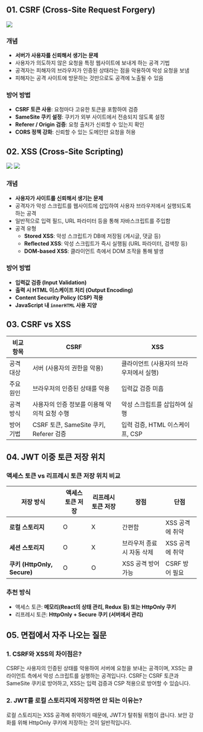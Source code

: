 

## 01. CSRF (Cross-Site Request Forgery)
<img src="https://blog.kakaocdn.net/dn/oODAt/btq3n89umk7/AzC6DkwK18MsJqkvyWhR31/img.png">

### 개념
- **서버가 사용자를 신뢰해서 생기는 문제** 
- 사용자가 의도하지 않은 요청을 특정 웹사이트에 보내게 하는 공격 기법  
- 공격자는 피해자의 브라우저가 인증된 상태라는 점을 악용하여 악성 요청을 보냄  
- 피해자는 공격 사이트에 방문하는 것만으로도 공격에 노출될 수 있음  


### 방어 방법
- **CSRF 토큰 사용**: 요청마다 고유한 토큰을 포함하여 검증 
- **SameSite 쿠키 설정**: 쿠키가 외부 사이트에서 전송되지 않도록 설정  
- **Referer / Origin 검증**: 요청 출처가 신뢰할 수 있는지 확인  
- **CORS 정책 강화**: 신뢰할 수 있는 도메인만 요청을 허용  


## 02. XSS (Cross-Site Scripting)

<img src="https://velog.velcdn.com/images/nathan29849/post/3e6f8019-0a55-494d-816c-ef4c880652fe/image.png">

<img src="https://velog.velcdn.com/images/nathan29849/post/618383d3-e7f2-44d9-8dc8-3436c0aca06d/image.png">

### 개념
- **사용자가 사이트를 신뢰해서 생기는 문제** 
- 공격자가 악성 스크립트를 웹사이트에 삽입하여 사용자 브라우저에서 실행되도록 하는 공격  
- 일반적으로 입력 필드, URL 파라미터 등을 통해 자바스크립트를 주입함  
- 공격 유형  
  - **Stored XSS**: 악성 스크립트가 DB에 저장됨 (게시글, 댓글 등)  
  - **Reflected XSS**: 악성 스크립트가 즉시 실행됨 (URL 파라미터, 검색창 등)  
  - **DOM-based XSS**: 클라이언트 측에서 DOM 조작을 통해 발생  

### 방어 방법
- **입력값 검증 (Input Validation)**  
- **출력 시 HTML 이스케이프 처리 (Output Encoding)**  
- **Content Security Policy (CSP) 적용**  
- **JavaScript 내 `innerHTML` 사용 지양**  


## 03. CSRF vs XSS
| 비교 항목  | CSRF  | XSS  |
|------------|------|------|
| 공격 대상 | 서버 (사용자의 권한을 악용) | 클라이언트 (사용자의 브라우저에서 실행) |
| 주요 원인 | 브라우저의 인증된 상태를 악용 | 입력값 검증 미흡 |
| 공격 방식 | 사용자의 인증 정보를 이용해 악의적 요청 수행 | 악성 스크립트를 삽입하여 실행 |
| 방어 기법 | CSRF 토큰, SameSite 쿠키, Referer 검증 | 입력 검증, HTML 이스케이프, CSP |


## 04. JWT 이중 토큰 저장 위치
### 액세스 토큰 vs 리프레시 토큰 저장 위치 비교

| 저장 방식 | 액세스 토큰 저장 | 리프레시 토큰 저장 | 장점 | 단점 |
|-----------|----------------|----------------|----------------|----------------|
| **로컬 스토리지** | O | X | 간편함 | XSS 공격에 취약 |
| **세션 스토리지** | O | X | 브라우저 종료 시 자동 삭제 | XSS 공격에 취약 |
| **쿠키 (HttpOnly, Secure)** | O | O | XSS 공격 방어 가능 | CSRF 방어 필요 |

### 추천 방식
- 액세스 토큰: **메모리(React의 상태 관리, Redux 등) 또는 HttpOnly 쿠키**  
- 리프레시 토큰: **HttpOnly + Secure 쿠키 (서버에서 관리)**  


## 05. 면접에서 자주 나오는 질문

### 1. CSRF와 XSS의 차이점은?
CSRF는 사용자의 인증된 상태를 악용하여 서버에 요청을 보내는 공격이며, XSS는 클라이언트 측에서 악성 스크립트를 실행하는 공격입니다. CSRF는 CSRF 토큰과 SameSite 쿠키로 방어하고, XSS는 입력 검증과 CSP 적용으로 방어할 수 있습니다.

### 2. JWT를 로컬 스토리지에 저장하면 안 되는 이유는?
로컬 스토리지는 XSS 공격에 취약하기 때문에, JWT가 탈취될 위험이 큽니다. 보안 강화를 위해 HttpOnly 쿠키에 저장하는 것이 일반적입니다.
